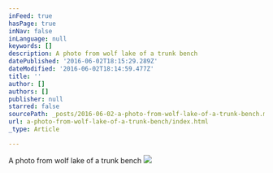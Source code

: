 ```yaml
---
inFeed: true
hasPage: true
inNav: false
inLanguage: null
keywords: []
description: A photo from wolf lake of a trunk bench
datePublished: '2016-06-02T18:15:29.289Z'
dateModified: '2016-06-02T18:14:59.477Z'
title: ''
author: []
authors: []
publisher: null
starred: false
sourcePath: _posts/2016-06-02-a-photo-from-wolf-lake-of-a-trunk-bench.md
url: a-photo-from-wolf-lake-of-a-trunk-bench/index.html
_type: Article

---
```

A photo from wolf lake of a trunk bench
![](https://the-grid-user-content.s3-us-west-2.amazonaws.com/856ffaca-df23-4434-9a8f-60a91cbe9a46.jpg)